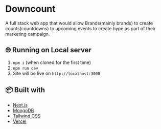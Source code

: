 # Downcount

A full stack web app that would allow Brands(mainly brands) to create counts(countdowns) to upcoming events to create hype as part of their marketing campaign.

## 🌐 Running on Local server

1. `npm i` (when cloned for the first time)
2. `npm run dev`
3. Site will be live on `http://localhost:3000`

## 📦 Built with

- [Next.js](https://nextjs.org/)
- [MongoDB](https://www.mongodb.com/)
- [Tailwind CSS](https://tailwindcss.com/)
- [Vercel](https://vercel.com/)
